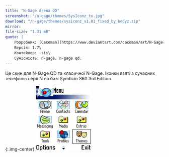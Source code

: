 ```yaml
---
title: "N-Gage Arena QD"
screenshot: "/n-gage/themes/SysIconz_to.jpg"
download: "/n-gage/themes/sysiconz_v1.01_fixed_by_bodyz.zip"
mirror: 
file-size: "1.31 mB"
quote: |
    Розробник: [Cacoman](https://www.deviantart.com/cacoman/art/N-Gage-Arena-QD-skin-s60-3rd-edition-theme-82416013)\
    Версія: 1.7\
    Контейнер: .sis\
    Сумісність: n-gage, n-gage qd.
---
```


Це скин для N-Gage QD та класичної N-Gage. Іконки взяті з сучасних телефонів серії N на базі Symbian S60 3rd Edition.

{:.img-center}
![N-Gage](/n-gage/themes/SysIconz_to_Themes_1.jpg)